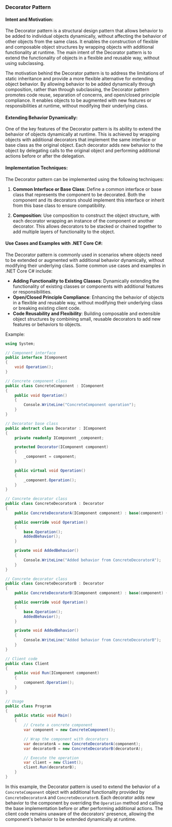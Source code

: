 ### Decorator Pattern

#### Intent and Motivation:
The Decorator pattern is a structural design pattern that allows behavior to be added to individual objects dynamically, without affecting the behavior of other objects from the same class. It enables the construction of flexible and composable object structures by wrapping objects with additional functionality at runtime. The main intent of the Decorator pattern is to extend the functionality of objects in a flexible and reusable way, without using subclassing.

The motivation behind the Decorator pattern is to address the limitations of static inheritance and provide a more flexible alternative for extending object behavior. By allowing behavior to be added dynamically through composition, rather than through subclassing, the Decorator pattern promotes code reuse, separation of concerns, and open/closed principle compliance. It enables objects to be augmented with new features or responsibilities at runtime, without modifying their underlying class.

#### Extending Behavior Dynamically:
One of the key features of the Decorator pattern is its ability to extend the behavior of objects dynamically at runtime. This is achieved by wrapping objects with additional decorators that implement the same interface or base class as the original object. Each decorator adds new behavior to the object by delegating calls to the original object and performing additional actions before or after the delegation.

#### Implementation Techniques:
The Decorator pattern can be implemented using the following techniques:

1. **Common Interface or Base Class**: Define a common interface or base class that represents the component to be decorated. Both the component and its decorators should implement this interface or inherit from this base class to ensure compatibility.

2. **Composition**: Use composition to construct the object structure, with each decorator wrapping an instance of the component or another decorator. This allows decorators to be stacked or chained together to add multiple layers of functionality to the object.

#### Use Cases and Examples with .NET Core C#:
The Decorator pattern is commonly used in scenarios where objects need to be extended or augmented with additional behavior dynamically, without modifying their underlying class. Some common use cases and examples in .NET Core C# include:

- **Adding Functionality to Existing Classes**: Dynamically extending the functionality of existing classes or components with additional features or responsibilities.
- **Open/Closed Principle Compliance**: Enhancing the behavior of objects in a flexible and reusable way, without modifying their underlying class or breaking existing client code.
- **Code Reusability and Flexibility**: Building composable and extensible object structures by combining small, reusable decorators to add new features or behaviors to objects.

Example:
```csharp
using System;

// Component interface
public interface IComponent
{
    void Operation();
}

// Concrete component class
public class ConcreteComponent : IComponent
{
    public void Operation()
    {
        Console.WriteLine("ConcreteComponent operation");
    }
}

// Decorator base class
public abstract class Decorator : IComponent
{
    private readonly IComponent _component;

    protected Decorator(IComponent component)
    {
        _component = component;
    }

    public virtual void Operation()
    {
        _component.Operation();
    }
}

// Concrete decorator class
public class ConcreteDecoratorA : Decorator
{
    public ConcreteDecoratorA(IComponent component) : base(component) { }

    public override void Operation()
    {
        base.Operation();
        AddedBehavior();
    }

    private void AddedBehavior()
    {
        Console.WriteLine("Added behavior from ConcreteDecoratorA");
    }
}

// Concrete decorator class
public class ConcreteDecoratorB : Decorator
{
    public ConcreteDecoratorB(IComponent component) : base(component) { }

    public override void Operation()
    {
        base.Operation();
        AddedBehavior();
    }

    private void AddedBehavior()
    {
        Console.WriteLine("Added behavior from ConcreteDecoratorB");
    }
}

// Client code
public class Client
{
    public void Run(IComponent component)
    {
        component.Operation();
    }
}

// Usage
public class Program
{
    public static void Main()
    {
        // Create a concrete component
        var component = new ConcreteComponent();

        // Wrap the component with decorators
        var decoratorA = new ConcreteDecoratorA(component);
        var decoratorB = new ConcreteDecoratorB(decoratorA);

        // Execute the operation
        var client = new Client();
        client.Run(decoratorB);
    }
}
```

In this example, the Decorator pattern is used to extend the behavior of a `ConcreteComponent` object with additional functionality provided by `ConcreteDecoratorA` and `ConcreteDecoratorB`. Each decorator adds new behavior to the component by overriding the `Operation` method and calling the base implementation before or after performing additional actions. The client code remains unaware of the decorators' presence, allowing the component's behavior to be extended dynamically at runtime.